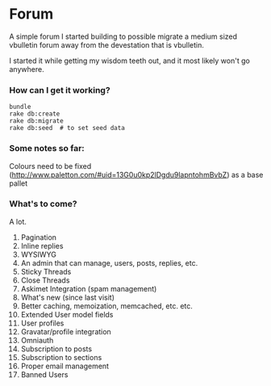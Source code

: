 Forum
=====

A simple forum I started building to possible migrate a medium sized vbulletin forum away from the devestation that is vbulletin.

I started it while getting my wisdom teeth out, and it most likely won't go anywhere.


### How can I get it working?

    bundle
    rake db:create
    rake db:migrate
    rake db:seed  # to set seed data

### Some notes so far:

Colours need to be fixed (http://www.paletton.com/#uid=13G0u0kp2lDgdu9lapntohmBvbZ) as a base pallet

### What's to come?

A lot.

1. Pagination
1. Inline replies
1. WYSIWYG
1. An admin that can manage, users, posts, replies, etc.
1. Sticky Threads
1. Close Threads
1. Askimet Integration (spam management)
1. What's new (since last visit)
1. Better caching, memoization, memcached, etc. etc.
1. Extended User model fields
1. User profiles
1. Gravatar/profile integration
1. Omniauth
1. Subscription to posts
1. Subscription to sections
1. Proper email management
1. Banned Users
